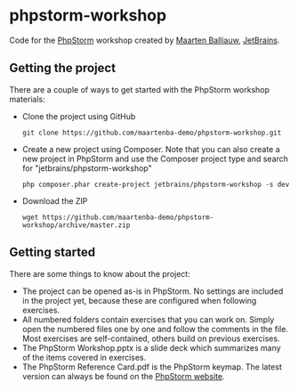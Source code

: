 # phpstorm-workshop
Code for the [PhpStorm](http://www.jetbrains.com/phpstorm) workshop created by [Maarten Balliauw](http://blog.maartenballiauw.be), [JetBrains](http://www.jetbrains.com).

## Getting the project
There are a couple of ways to get started with the PhpStorm workshop materials:

* Clone the project using GitHub

    ``git clone https://github.com/maartenba-demo/phpstorm-workshop.git``

* Create a new project using Composer. Note that you can also create a new project in PhpStorm and use the Composer project type and search for "jetbrains/phpstorm-workshop"

    ``php composer.phar create-project jetbrains/phpstorm-workshop -s dev``

* Download the ZIP

    ``wget https://github.com/maartenba-demo/phpstorm-workshop/archive/master.zip``

## Getting started
There are some things to know about the project:

* The project can be opened as-is in PhpStorm. No settings are included in the project yet, because these are configured when following exercises.
* All numbered folders contain exercises that you can work on. Simply open the numbered files one by one and follow the comments in the file. Most exercises are self-contained, others build on previous exercises.
* The PhpStorm Workshop.pptx is a slide deck which summarizes many of the items covered in exercises.
* The PhpStorm Reference Card.pdf is the PhpStorm keymap. The latest version can always be found on the [PhpStorm website](http://bit.ly/phpstorm-shortcuts).